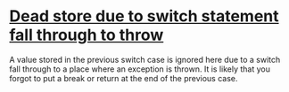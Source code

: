 # [Dead store due to switch statement fall through to throw](https://spotbugs.readthedocs.io/en/latest/bugDescriptions.html#SF_DEAD_STORE_DUE_TO_SWITCH_FALLTHROUGH_TO_THROW)

 A value stored in the previous switch case is ignored here due to a switch fall through to a place where
    an exception is thrown. It is likely that
    you forgot to put a break or return at the end of the previous case.